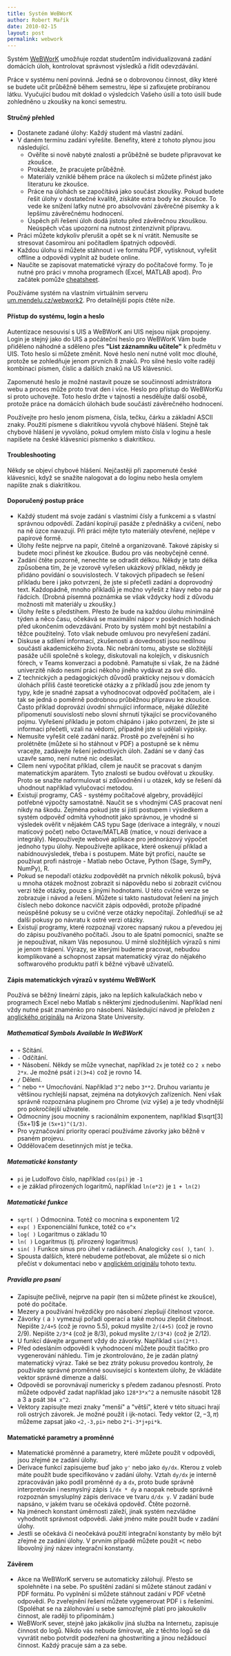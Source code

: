 ```yaml
---
title: Systém WeBWorK
author: Robert Mařík
date: 2010-02-15
layout: post
permalink: webwork
---
```



Systém [WeBWorK](http://um.mendelu.cz/webwork2) umožňuje rozdat
studentům individualizovaná zadání domácích úloh, kontrolovat
správnost výsledků a řídit odevzdávání.

Práce v systému není povinná. Jedná se o dobrovonou činnost, díky které se budete učit průběžně během semestru, lépe si zafixujete probíranou látku. Vyučující  budou mít doklad o výsledcích Vašeho úsilí a toto úsilí bude zohledněno u zkoušky na konci semestru.

#### Stručný přehled

* Dostanete zadané úlohy: Každý student má vlastní zadání.
* V daném termínu zadání vyřešíte. Benefity, které z tohoto plynou jsou následující.
   * Ověříte si nově nabyté znalosti a průběžně se budete připravovat ke zkoušce.
   * Prokážete, že pracujete průběžně.
   * Materiály vzniklé během práce na úkolech si můžete přinést jako literaturu ke zkoušce.
   * Práce na úlohách se započítává jako součást zkoušky. Pokud budete řešit úlohy v dostatečné kvalitě, získáte extra body ke zkoušce. To vede ke snížení laťky nutné pro absolvování závěrečné písemky a k lepšímu závěrečnému hodnocení.
   * Úspěch při řešení úloh dodá jistotu před závěrečnou zkouškou. Neúspěch včas upozorní na nutnost zintenzivnit přípravu.
* Práci můžete kdykoliv přerušit a opět se k ní vrátit. Nemusíte se stresovat časomírou ani počítadlem špatných odpovědí.
* Každou úlohu si můžete stáhnout i ve formátu PDF, vytisknout, vyřešit offline a odpovědi vyplnit až budete online.   
* Naučíte se zapisovat matematické výrazy do počítačové formy. To je nutné pro práci v mnoha programech (Excel, MATLAB apod). Pro začátek pomůže [cheatsheet](https://raw.githubusercontent.com/robert-marik/hw-webwork/master/cheatsheet/cheatsheet.pdf).

Používáme systém na vlastním virtuálním serveru [um.mendelu.cz/webwork2](http://um.mendelu.cz/webwork2).
Pro detailnější popis čtěte níže.

#### Přístup do systému, login a heslo

Autentizace nesouvisí s UIS a WeBWorK ani UIS nejsou nijak propojeny. Login je stejný jako do UIS a počáteční heslo pro WeBWorK Vám bude přiděleno náhodné a sděleno přes **"List záznamníku učitele"** k předmětu v UIS. Toto heslo si můžete změnit. Nové heslo není nutné volit moc dlouhé, protože se zohledňuje jenom prvních 8 znaků. Pro silné heslo volte raději kombinaci písmen, číslic a dalších znaků na US klávesnici.

Zapomenuté heslo je možné nastavit pouze se součinností admistrátora webu a proces může proto trvat den i více. Heslo pro přístup do WeBWorKu si proto uchovejte. Toto heslo držte v tajnosti a nesdělujte další osobě, protože práce na domácích úlohách bude součástí závěrečného hodnocení.

Používejte pro heslo jenom písmena, čísla, tečku, čárku a základní ASCII znaky. Použití písmene s diakritikou vyvolá chybové hlášení. Stejně tak chybové hlášení je vyvoláno, pokud omylem místo čísla v loginu a hesle napíšete na české klávesnici písmenko s diakritikou.

#### Troubleshooting

Někdy se objeví chybové hlášení. Nejčastěji při zapomenuté české klávesnici, když se snažíte nalogovat a do loginu nebo hesla omylem napíšte znak s diakritikou. 

#### Doporučený postup práce

* Každý student má svoje zadání s vlastními čísly a funkcemi a s vlastní správnou odpovědí. Zadání kopírují pasáže z přednášky a cvičení, nebo na ně úzce navazují. Při práci mějte tyto materiály otevřené, nejlépe v papírové formě.
* Úlohy řešte nejprve na papír, čitelně a organizovaně. Takové zápisky si budete moci přinést ke zkoušce. Budou pro vás neobyčejně cenné.
* Zadání čtěte pozorně, nenechte se odradit délkou. Někdy je tato délka způsobena tím, že je vzorově  vyřešen ukázkový příklad, někdy je přidáno povídání o souvislostech. V takových případech se řešení příkladu bere i jako potvrzení, že jste si přečetli zadání a doprovodný text. Každopádně, mnoho příkladů je možno vyřešit z hlavy nebo na pár řádcích. (Drobná písemná poznámka se však vždycky hodí z důvodu možnosti mít materiály u zkoušky.)
* Úlohy řešte s předstihem. Přesto že bude na každou úlohu minimálně týden a něco času, očekává se maximální nápor v posledních hodinách před ukončením odevzdávání. Proto by systém mohl být nestabilní a těžce použitelný. Toto však nebude omluvou pro nevyřešení zadání. 
* Diskuse a sdílení informací, zkušeností a dovedností jsou nedílnou součástí akademického života. Nic nebrání tomu, abyste se složitější pasáže učili společně s kolegy, diskutovali na kolejích, v diskusních fórech, v Teams konverzaci a podobně. Pamatujte si však, že na žádné univerzitě nikdo nesmí práci někoho jiného vydávat za své dílo. 
* Z technických a pedagogických důvodů prakticky nejsou v domácích úlohách příliš časté teoretické otázky a z příkladů jsou zde jenom ty typy, kde je snadné zapsat a vyhodnocovat odpověď počítačem, ale i tak se jedná o poměrně podrobnou průběžnou přípravu ke zkoušce. Často příklad doprovází úvodní shrnující informace, nějaké důležité připomenutí souvislostí nebo slovní shrnutí týkající se procvičovaného pojmu. Vyřešení příkladu je potom chápáno i jako potvrzení, že jste si informaci přečetli, vzali na vědomí, případně jste si udělali výpisky.
* Nemusíte vyřešit celé zadání naráz. Prostě po zveřejnění si ho prolétněte (můžete si ho stáhnout v PDF) a postupně se k němu vracejte, zadávejte řešení jednotlivých úloh. Zadání se v daný čas uzavře samo, není nutné nic odesílat.
* Cílem není vypočítat příklad, cílem je naučit se pracovat s daným matematickým aparátem. Tyto znalosti se budou ověřovat u zkoušky. Proto se snažte naformulovat si zdůvodnění i u otázek, kdy se řešení dá uhodnout například vylučovací metodou.
* Existují programy, CAS - systémy počítačové algebry, provádějící potřebné výpočty samostatně. Naučit se s vhodnými CAS pracovat není nikdy na škodu. Zejména pokud jste si jisti postupem i výsledkem a systém odpověď odmítá vyhodnotit jako správnou, je vhodné si výsledek ověřit v nějakém CAS typu Sage (derivace a integrály, v nouzi maticový počet) nebo Octave/MATLAB (matice, v nouzi derivace a integrály). Nepoužívejte webové aplikace pro jednorázový výpočet jednoho typu úlohy. Nepoužívejte aplikace, které oskenují příklad a nabídnouvýsledek, třeba i s postupem. Máte být profíci, naučte se používat profi nástroje - Matlab nebo Octave, Python (Sage, SymPy, NumPy), R.
* Pokud se nepodaří otázku zodpovědět na prvních několik pokusů, bývá u mnoha otázek možnost zobrazit si nápovědu nebo si zobrazit cvičnou verzi téže otázky, pouze s jinými hodnotami. U této cvičné verze se zobrazuje i návod a řešení. Můžete si takto nastudovat řešení na jiných číslech nebo dokonce nacvičit zápis odpovědi, protože případné neúspěšné pokusy se u cvičné verze otázky nepočítají. Zohledňují se až další pokusy po návratu k ostré verzi otázky.
* Existují programy, které rozpoznají vzorec napsaný rukou a převedou jej do zápisu používaného počítači. Jsou to ale špatní pomocníci, snažte se je nepoužívat, nikam Vás neposunou. U mírně složitějších výrazů s nimi je jenom trápení. Výrazy, se kterými budeme pracovat, nebudou komplikované a schopnost zapsat matematický výraz do nějakého softwarového produktu patří k běžné výbavě uživatelů. 


#### Zápis matematických výrazů v systému WeBWorK

Používá se běžný lineární zápis, jako na lepších kalkulačkách nebo v programech Excel nebo Matlab s některými zjednodušeními. Například není vždy nutné psát znaménko pro násobení. Následující návod je přeložen z [anglického originálu](https://webwork.asu.edu/availableFunctions.html) na Arizona State University.

##### Mathematical Symbols Available In WeBWorK

*    `+`   Sčítání.
*    `-`   Odčítání.
*    `*`   Násobení. Někdy se může vynechat, například `2x` je totéž co `2 x` nebo  `2*x`. Je možné psát i `2(3+4)` což je rovno 14.
*    `/`   Dělení.
*    `^` nebo  `**`   Umocňování. Například  `3^2` nebo `3**2`. Druhou variantu je většinou rychlejší napsat, zejména na dotykových zařízeních. Není však správně rozpoznána pluginem pro Chrome (viz výše) a je tedy vhodnější pro pokročilejší uživatele.
*    Odmocniny jsou mocniny s racionálním exponentem, například $\sqrt[3]{5x+1}$ je `(5x+1)^(1/3)`.
*    Pro vyznačování priority operací používáme závorky jako běžně v psaném projevu.
*    Oddělovačem desetinných míst je tečka. 

##### Matematické konstanty

*    `pi`   je Ludolfovo číslo, například `cos(pi)` je `-1`
*    `e`   je základ přirozených logaritmů, například `ln(e*2)` je `1 + ln(2)`

##### Matematické funkce

*    `sqrt( )` Odmocnina. Totéž co mocnina s exponentem 1/2
*    `exp( )` Exponenciální funkce, totéž co `e^x`
*    `log( )` Logaritmus o základu 10
*    `ln( )` Logaritmus (tj. přirozený logaritmus)
*    `sin( )` Funkce sinus pro úhel v radiánech. Analogicky `cos( )`, `tan( )`.
*    Spousta dalších, které nebudeme potřebovat, ale můžete si o nich přečíst v dokumentaci nebo v [anglickém originálu](https://webwork.asu.edu/availableFunctions.html) tohoto textu.

##### Pravidla pro psaní

* Zapisujte pečlivě, nejprve na papír (ten si můžete přinést ke zkoušce), poté do počítače.
* Mezery a používání hvězdičky pro násobení zlepšují čitelnost vzorce. 
* Závorky `(` a `)` vymezují pořadí operací a také mohou zlepšit čitelnost.
 Nepište     `2/4+5` (což je rovno 5.5), pokud myslíte `2/(4+5)` (což je rovno 2/9). Nepište `2/3*4` (což je 8/3), pokud myslíte `2/(3*4)` (což je 2/12).
* U funkcí dávejte argument vždy do závorky. Například `sin(2*t)`.
* Před odesláním odpovědi k vyhodnocení můžete použít tlačítko pro vygenerování náhledu. Tím je zkontrolováno, že je zadán platný matematický výraz. Také se bez ztráty pokusu provedou kontroly, že používáte správné proměnné související s kontextem úlohy, že vkládáte vektor správné dimenze a další.
* Odpovědi se porovnávají numericky s předem zadanou přesností. Proto můžete odpověď zadat například jako `128*3*x^2` a nemusíte násobit 128 a 3 a psát `384 x^2`.
* Vektory zapisujte mezi znaky "menší" a "větší", které v této situaci hrají roli ostrých závorek. Je možné použít i ijk-notaci. Tedy vektor $(2,-3,\pi)$ můžeme zapsat jako `<2,-3,pi>` nebo `2*i-3*j+pi*k`.

#### Matematické parametry a proměnné

*    Matematické proměnné a parametry, které můžete použít v odpovědi, jsou zřejmé ze zadání úlohy.
*    Derivace funkcí zapisujeme buď jako `y'` nebo jako `dy/dx`. Kterou z voleb máte použít bude specifikováno v zadání úlohy. Vztah `dy/dx` je interně zpracováván jako podíl proměnné `dy` a `dx`, proto bude správně interpretován i nesmyslný zápis `1/dx * dy` a naopak nebude správně rozpoznán smysluplný zápis derivace ve tvaru `d/dx y`. V zadání bude napsáno, v jakém tvaru se očekává opdověď. Čtěte pozorně.
*    Na jménech konstant úměrnosti záleží, jinak systém nezvládne vyhodnotit správnost odpovědi. Jaké jméno máte použít bude v zadání úlohy.
*    Jestli se očekává či neočekává použití integrační konstanty by mělo být zřejmé ze zadání úlohy. V prvním případě můžete použít `+C` nebo libovolný jiný název integrační konstanty.


#### Závěrem

* Akce na WeBWorK serveru se automaticky zálohují. Přesto se spolehněte i na sebe. Po spuštění zadání si můžete stánout zadání v PDF formátu. Po vyplnění si můžete stáhnout zadání v PDF včetně odpovědí. Po zveřejnění řešení můžete vygenerovat PDF i s řešeními. (Spoléhat se na zálohování u sebe samozřejmě platí pro jakoukoliv činnost, ale raději to připomínám.)
* WeBWorK sever, stejně jako jakákoliv jiná služba na Internetu, zapisuje činnost do logů. Nikdo vás nebude šmírovat, ale z těchto logů se dá vyvrátit nebo potvrdit podezření na ghostwriting a jinou nežádoucí činnost. Každý pracuje sám a za sebe. 
